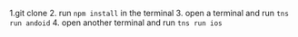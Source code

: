 1.git clone
2. run `npm install` in the terminal
3. open a terminal and run `tns run andoid`
4. open another terminal and run `tns run ios`
